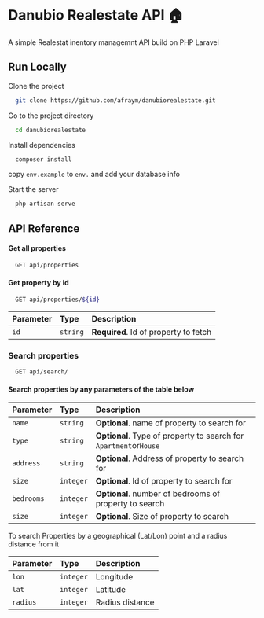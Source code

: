 
# Danubio Realestate API 🏠

A simple Realestat inentory managemnt API build on PHP Laravel


## Run Locally

Clone the project

```bash
  git clone https://github.com/afraym/danubiorealestate.git
```

Go to the project directory

```bash
  cd danubiorealestate
```

Install dependencies

```bash
  composer install
```
copy ```env.example``` to ```env.``` and add your database info

Start the server

```bash
  php artisan serve
```


## API Reference

#### Get all properties

```bash
  GET api/properties
```


#### Get property by id

```bash
  GET api/properties/${id}
```

| Parameter | Type     | Description                       |
| :-------- | :------- | :-------------------------------- |
| `id`      | `string` | **Required**. Id of property to fetch |

### Search properties
```http
  GET api/search/
```
#### Search properties by any parameters of the table below

| Parameter | Type     | Description                       |
| :-------- | :------- | :-------------------------------- |
| `name`      | `string` | **Optional**. name of property to search for |
| `type`      | `string` | **Optional**. Type of property to search for ```Apartment```or```House```|
| `address`      | `string` | **Optional**. Address of property to search for |
| `size`      | `integer` | **Optional**. Id of property to search for |
| `bedrooms`      | `integer` | **Optional**. number of bedrooms of property to search |
| `size`      | `integer` | **Optional**. Size of property to search  |

To search Properties by a geographical (Lat/Lon) point and a
radius distance from it

| Parameter | Type     | Description                       |
| :-------- | :------- | :-------------------------------- |
| `lon`      | `integer` |  Longitude  |
| `lat`      | `integer` |  Latitude  |
| `radius`      | `integer` |  Radius distance |


